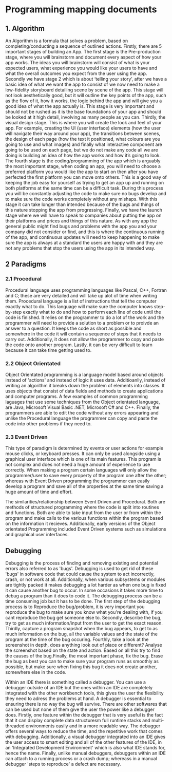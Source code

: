 # Programming mapping documents

## 1. Algorithm
An Algorithm is a formula that solves a problem, based on completing/conducting a sequence of outlined actions. Firstly, there are 5 important stages of building an App. The first stage is the Pre-production stage, where you will brainstorm and document every aspect of how your app works. The ideas you will brainstorm will consist of what is your expected users, what experience you would like your users to have and what the overall outcomes you expect from the user using the app. Secondly we have stage 2 which is about ‘telling your story’, after we have a basic idea of what we want the app to consist of we now need to make a low-fidelity storyboard detailing scene by scene of the app. This stage will not look aesthetically good, but it will outline the key points of the app, such as the flow of it, how it works, the logic behind the app and will give you a good idea of what the app actually is. This stage is very important and should not be rushed as it is the base foundations of your app and should be looked at it high detail, involving as many people as you can. Thirdly, the visual design stage. This is where you will create the look and feel of your app. For example, creating the UI (user interface) elements (how the user will navigate their way around your app), the transitions between scenes, the design of each page (how the text it positioned, what colours are you going to use and what images) and finally what interactive component are going to be used on each page, but we do not make any code all we are doing is building an idea of how the app works and how it’s going to look. The fourth stage is the coding/programming of the app which is arguably the most important stage, when coding an app, you will need to choose a preferred platform you would like the app to start on then after you have perfected the first platform you can move onto others. This is a good way of keeping the job easy for yourself as trying to get an app up and running on both platforms at the same time can be a difficult task. During this process you will be constantly adjusting the code to make sure no bugs develop and to make sure the code works completely without any mishaps. With this stage it can take longer than intended because of the bugs and things of this nature stopping the app from progressing. Finally, we have the launch stage where we will have to speak to companies about putting the app on their platforms and prices and things of this nature. As with any app the general public might find bugs and problems with the app you and your company did not consider or find, and this is where the continuous running of the app, and continuous updates will need to keep happening to make sure the app is always at a standard the users are happy with and they are not any problems that stop the users using the app in its intended way.

## 2 Paradigms 

### 2.1 Procedural
Procedural language uses programming languages like Pascal, C++, Fortran and C; these are very detailed and will take up alot of time when writing them. Procedural language is a list of instructions that tell the computer exactly what to do. This language will make sure the computer knows step-by-step exactly what to do and how to perform each line of code until the code is finished. It relies on the programmer to do a lot of the work and the programmer will need to provide a solution to a problem or to proivde an answer to a question. It keeps the code as short as possible and somewhere in the code it will contain a sequence of steps that it needs to carry out. Additionally, it does not allow the programmer to copy and paste the code onto another program. Lastly, it can be very difficult to learn because it can take time getting used to.

### 2.2 Object Orientated
Object Orientated programming is a language model based around objects instead of 'actions' and instead of logic it uses data. Additioanlly, instead of writing an algorithm it breaks down the problem of elements into classes. It uses objects that consist of data fields and methods to create applications and computer programs. A few examples of common programming laguages that use some techniques from the Object orientated language, are Java, Microsoft Visual Basic .NET, Microsoft C# and C++. Finally, the programmers are able to edit the code without any errors appearing and unlike the Procedural language the programmer can copy and paste the code into other problems if they need to.

### 2.3  Event Driven
This type of paradigm is determined by events or user actions for example mouse clicks, or keyboard presses. It can only be used alongside using a graphical user interface which is one of its main features. This program is not complex and does not need a huge amount of experience to use correctly. When making a program certain languages will only allow the programmer/user to save every property of the program one after the other; whereas with Event Driven programming the programmer can easily develop a program and save all of the properties at the same time saving a huge amount of time and effort.

The similarities/relationship between Event Driven and Procedural. Both are methods of structured programming where the code is split into routines and functions. Both are able to take input from the user or from within the program and make calls to the various functions within the program based on the information it recieves. Additionally, early versions of the Object orientated Programming included Event Driven systems such as simulations and graphical user interfaces.

## Debugging
Debugging is the process of finding and removing existing and potential errors also referred to as 'bugs'. Debugging is used to get rid of these 'bugs' in software code that could cause the system to act incorrectly, crash, or not work at all. Additionally, when various subsystems or modules are tightly packed it makes debugging a lot harder as when one bug ix fixed it can cause another bug to occur. In some occasions it takes more time to debug a program than it does to code it. The debugging process can be a time consuming job but it has to be done. The first step of the debugging process is to Reproduce the bug/problem, it is very important you reproduce the bug to make sure you know what you're dealing with, if you cant reproduce the bug get someone else to. Secondly, describe the bug, try to get as much information/input from the user to get the exact reason. Thirdly, capture a program snapshot when the bug appears, to get to as much information on the bug, all the variable values and the state of the program at the time of the bug occuring. Fourthly, take a look at the screenshot in depth, does anything look out of place or different? Analyse the screenshot based on the state and action. Based on all this try to find the causes of the bug.Finally, the most important phase, fix the bug. Erase the bug as best you can to make sure your program runs as smoothly as possible, but make sure when fixing this bug it does not create another, somewhere else in the code.

Within an IDE there is something called a debugger. You can use a debugger outside of an IDE but the ones within an IDE are completely integrated with the other workbench tools, this gives the user the flexibility they need to adress the problems at hand. A debugger is essential to ensuring there is no way the bug will survive. There are other softwares that can be used but none of them give the user the power like a debugger does. Firstly, one feature within the debugger that is very useful is the fact that it can display complete data structuresm full runtime stacks and multi-threaded environments easily and in a more readable way. The debugger offers several ways to reduce the time, and the repetitive work that comes with debugging. Additionally, a visual debugger integrated into an IDE gives the user access to smart editing and all of the other features of the IDE, in an 'Integrated Development Environment' which is also what IDE stands for, hence the name. Finally, unlike manual debuggers, debuggers within an IDE can attach to a running process or a crash dump; whereass in a manual debugger 'steps to reproduce' a defect are necessary.

## 


























